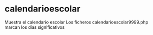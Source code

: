 # calendarioescolar
Muestra el calendario escolar
Los ficheros calendarioescolar9999.php marcan los días significativos
